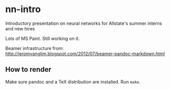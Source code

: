 # nn-intro
Introductory presentation on neural networks for Allstate's summer interns and new hires

Lots of MS Paint. Still working on it. 

Beamer infrastructure from: http://jeromyanglim.blogspot.com/2012/07/beamer-pandoc-markdown.html

## How to render
Make sure pandoc and a TeX distribution are installed. Run `make`.
